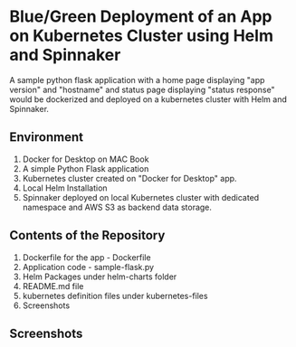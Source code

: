 # Blue/Green Deployment of an App on Kubernetes Cluster using Helm and Spinnaker

A sample python flask application with a home page displaying "app version" and "hostname" and status page displaying "status response" would be dockerized and deployed on a kubernetes cluster with Helm and Spinnaker.

## Environment
1. Docker for Desktop on MAC Book
2. A simple Python Flask application
3. Kubernetes cluster created on "Docker for Desktop" app.
4. Local Helm Installation
5. Spinnaker deployed on local Kubernetes cluster with dedicated namespace and AWS S3 as backend data storage.

## Contents of the Repository
1. Dockerfile for the app - Dockerfile
2. Application code - sample-flask.py
3. Helm Packages under helm-charts folder
4. README.md file
5. kubernetes definition files under kubernetes-files
6. Screenshots


## Screenshots
